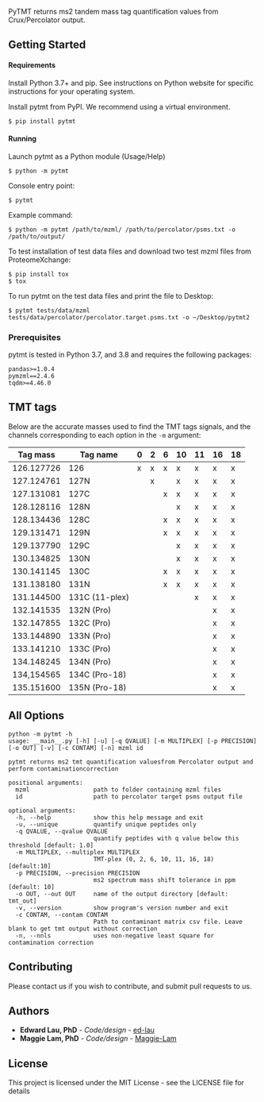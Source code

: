 PyTMT returns ms2 tandem mass tag quantification values from Crux/Percolator output.

## Getting Started


#### Requirements

Install Python 3.7+ and pip. See instructions on Python website for specific instructions for your operating system.

Install pytmt from PyPI. We recommend using a virtual environment.
		
	$ pip install pytmt


#### Running
	
Launch pytmt as a Python module (Usage/Help)
	
	$ python -m pytmt

Console entry point:

    $ pytmt
    
Example command: 
	
	$ python -m pytmt /path/to/mzml/ /path/to/percolator/psms.txt -o /path/to/output/
	
To test installation of test data files and download two test mzml files from ProteomeXchange:

    $ pip install tox
    $ tox

To run pytmt on the test data files and print the file to Desktop:
    
    $ pytmt tests/data/mzml tests/data/percolator/percolator.target.psms.txt -o ~/Desktop/pytmt2
    

### Prerequisites

pytmt is tested in Python 3.7, and 3.8 and requires the following packages:

```
pandas>=1.0.4
pymzml==2.4.6
tqdm>=4.46.0
```

## TMT tags 

Below are the accurate masses used to find the TMT tags signals, and the channels corresponding
to each option in the `-m` argument:

| Tag mass      | Tag name | 0   | 2 | 6 | 10 | 11 | 16 |  18 |
| ----------- | ----------- | --- | --- | --- | --- | --- | --- | --- |
| 126.127726  | 126 |x | x|x |x |x | x| x|
| 127.124761  | 127N| | x| | x| x| x| x|
| 127.131081  | 127C| | | x| x|x | x| x|
| 128.128116  | 128N| | | | x|x | x| x|
| 128.134436  | 128C| | |x | x|x | x| x|
| 129.131471  | 129N| | | x| x|x | x| x|
| 129.137790  |  129C| | | | x|x | x| x|
| 130.134825  | 130N| | | | x| x| x| x|
| 130.141145  | 130C| | | x| x|x | x| x|
| 131.138180  | 131N| | | x| x|x | x| x|
| 131.144500  | 131C (11-plex) | | | | |x | x| x|
| 132.141535  | 132N (Pro)| | | | | | x| x|
| 132.147855  |  132C (Pro)| | | | | | x| x|
| 133.144890  |  133N (Pro)| | | | | | x| x|
| 133.141210  | 133C (Pro)| | | | | | x| x|
| 134.148245  | 134N (Pro)| | | | | | x| x|
| 134,154565  | 134C (Pro-18)| | | | | | x| x|
| 135.151600   | 135N (Pro-18)| | | | | | x| x|

## All Options

```angular2html
python -m pytmt -h
usage: __main__.py [-h] [-u] [-q QVALUE] [-m MULTIPLEX] [-p PRECISION] [-o OUT] [-v] [-c CONTAM] [-n] mzml id

pytmt returns ms2 tmt quantification valuesfrom Percolator output and perform contaminationcorrection

positional arguments:
  mzml                  path to folder containing mzml files
  id                    path to percolator target psms output file

optional arguments:
  -h, --help            show this help message and exit
  -u, --unique          quantify unique peptides only
  -q QVALUE, --qvalue QVALUE
                        quantify peptides with q value below this threshold [default: 1.0]
  -m MULTIPLEX, --multiplex MULTIPLEX
                        TMT-plex (0, 2, 6, 10, 11, 16, 18) [default:10]
  -p PRECISION, --precision PRECISION
                        ms2 spectrum mass shift tolerance in ppm [default: 10]
  -o OUT, --out OUT     name of the output directory [default: tmt_out]
  -v, --version         show program's version number and exit
  -c CONTAM, --contam CONTAM
                        Path to contaminant matrix csv file. Leave blank to get tmt output without correction
  -n, --nnls            uses non-negative least square for contamination correction

```

## Contributing
Please contact us if you wish to contribute, and submit pull requests to us.


## Authors
* **Edward Lau, PhD** - *Code/design* - [ed-lau](https://github.com/ed-lau)
* **Maggie Lam, PhD** - *Code/design* - [Maggie-Lam](https://github.com/Maggie-Lam)


## License
This project is licensed under the MIT License - see the LICENSE file for details
